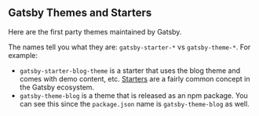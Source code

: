 ## Gatsby Themes and Starters

Here are the first party themes maintained by Gatsby.

The names tell you what they are: `gatsby-starter-*` vs `gatsby-theme-*`. For example:

- `gatsby-starter-blog-theme` is a starter that uses the blog theme and comes with demo content, etc. [Starters](https://www.gatsbyjs.org/starters/?v=2) are a fairly common concept in the Gatsby ecosystem.
- `gatsby-theme-blog` is a theme that is released as an npm package. You can see this since the `package.json` name is `gatsby-theme-blog` as well.
